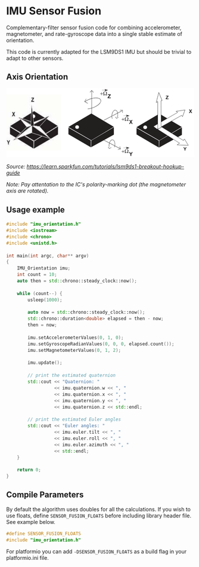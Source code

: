 # IMU Sensor Fusion

Complementary-filter sensor fusion code for combining accelerometer, magnetometer, and rate-gyroscope data into a single stable estimate of orientation.

This code is currently adapted for the LSM9DS1 IMU but should be trivial to adapt to other sensors.

## Axis Orientation

![IMU Axis orientation](images/lsm9ds1_axes.png)

*Source: https://learn.sparkfun.com/tutorials/lsm9ds1-breakout-hookup-guide*

*Note: Pay attentation to the IC's polarity-marking dot (the magnetometer axis are rotated).*

## Usage example

~~~ C++
#include "imu_orientation.h"
#include <iostream>
#include <chrono>
#include <unistd.h>

int main(int argc, char** argv)
{
    IMU_Orientation imu;
    int count = 10;
    auto then = std::chrono::steady_clock::now();

    while (count--) {
        usleep(1000);

        auto now = std::chrono::steady_clock::now();
        std::chrono::duration<double> elapsed = then - now;
        then = now;

        imu.setAccelerometerValues(0, 1, 0);
        imu.setGyroscopeRadianValues(0, 0, 0, elapsed.count());
        imu.setMagnetometerValues(0, 1, 2);

        imu.update();

        // print the estimated quaternion
        std::cout << "Quaternion: "
                  << imu.quaternion.w << ", "
                  << imu.quaternion.x << ", "
                  << imu.quaternion.y << ", "
                  << imu.quaternion.z << std::endl;

        // print the estimated Euler angles
        std::cout << "Euler angles: "
                  << imu.euler.tilt << ", "
                  << imu.euler.roll << ", "
                  << imu.euler.azimuth << ", "
                  << std::endl;
    }

    return 0;
}
~~~

## Compile Parameters

By default the algorithm uses doubles for all the calculations. If you wish to use floats, define ``SENSOR_FUSION_FLOATS`` before including library header file. See example below.

~~~ C++
#define SENSOR_FUSION_FLOATS
#include "imu_orientation.h"
~~~

For platformio you can add ``-DSENSOR_FUSION_FLOATS`` as a build flag in your platformio.ini file.